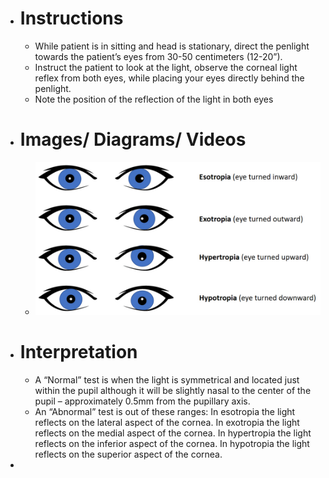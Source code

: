 - # Instructions
	- While patient is in sitting and head is stationary, direct the penlight towards the patient’s eyes from 30-50 centimeters (12-20”).
	- Instruct the patient to look at the light, observe the corneal light reflex from both eyes, while placing your eyes directly behind the penlight.
	- Note the position of the reflection of the light in both eyes
- # Images/ Diagrams/ Videos
	- ![image.png](../assets/image_1639586349446_0.png)
- # Interpretation
	- A “Normal” test is when the light is symmetrical and located just within the pupil although it will be slightly nasal to the center of the pupil – approximately 0.5mm from the pupillary axis.
	- An “Abnormal” test is out of these ranges: In esotropia the light reflects on the lateral aspect of the cornea. In exotropia the light reflects on the medial aspect of the cornea. In hypertropia the light reflects on the inferior aspect of the cornea. In hypotropia the light reflects on the superior aspect of the cornea.
-